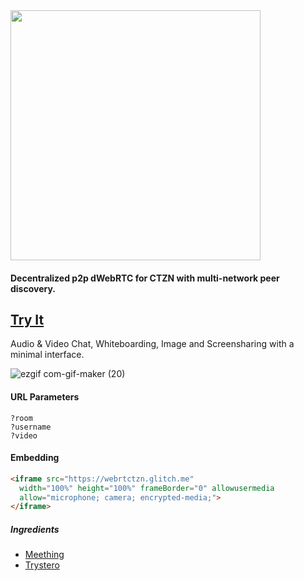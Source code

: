 <img src="https://user-images.githubusercontent.com/1423657/111089259-5882ff00-852b-11eb-90fc-781e4b61858b.png" width=400>


#### Decentralized p2p dWebRTC for CTZN with multi-network peer discovery.

## [Try It](https://rtctzn.com)
Audio & Video Chat, Whiteboarding, Image and Screensharing with a minimal interface.



![ezgif com-gif-maker (20)](https://user-images.githubusercontent.com/1423657/111086318-bad40380-851b-11eb-84b9-5246f1f08bc7.gif)

#### URL Parameters
```
?room
?username
?video
```

#### Embedding
```html
<iframe src="https://webrtctzn.glitch.me"
  width="100%" height="100%" frameBorder="0" allowusermedia 
  allow="microphone; camera; encrypted-media;">
</iframe>
```

##### Ingredients

* [Meething](https://github.com/meething)
* [Trystero](https://github.com/dmotz/trystero)
